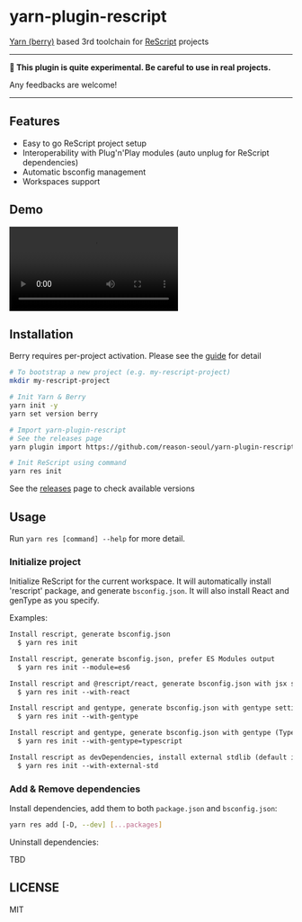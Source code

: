 # yarn-plugin-rescript


[Yarn (berry)](https://github.com/yarnpkg/berry) based 3rd toolchain for [ReScript](https://rescript-lang.org) projects

----

**🚧 This plugin is quite experimental. Be careful to use in real projects.**

Any feedbacks are welcome!

----

## Features

- Easy to go ReScript project setup
- Interoperability with Plug'n'Play modules (auto unplug for ReScript dependencies)
- Automatic bsconfig management
- Workspaces support

## Demo

![Demo of initializing ReScript & React using yarn-plugin-rescript](demo.mp4)

## Installation

Berry requires per-project activation. Please see the [guide](https://yarnpkg.com/getting-started/install#per-project-install) for detail

```bash
# To bootstrap a new project (e.g. my-rescript-project)
mkdir my-rescript-project

# Init Yarn & Berry
yarn init -y
yarn set version berry

# Import yarn-plugin-rescript
# See the releases page
yarn plugin import https://github.com/reason-seoul/yarn-plugin-rescript/releases/download/v0.0.0-da87589/plugin-rescript.js

# Init ReScript using command
yarn res init
```

See the [releases](https://github.com/reason-seoul/yarn-plugin-rescript/releases) page to check available versions

## Usage

Run `yarn res [command] --help` for more detail.

### Initialize project

Initialize ReScript for the current workspace. It will automatically install 'rescript' package, and generate `bsconfig.json`. It will also install React and genType as you specify.

Examples:
```txt
Install rescript, generate bsconfig.json
  $ yarn res init

Install rescript, generate bsconfig.json, prefer ES Modules output
  $ yarn res init --module=es6

Install rescript and @rescript/react, generate bsconfig.json with jsx setting
  $ yarn res init --with-react

Install rescript and gentype, generate bsconfig.json with gentype setting
  $ yarn res init --with-gentype

Install rescript and gentype, generate bsconfig.json with gentype (TypeScript) setting
  $ yarn res init --with-gentype=typescript

Install rescript as devDependencies, install external stdlib (default is @rescript/std) and generate bsconfig.json
  $ yarn res init --with-external-std
```

### Add & Remove dependencies

Install dependencies, add them to both `package.json` and `bsconfig.json`:

```bash
yarn res add [-D, --dev] [...packages]
```

Uninstall dependencies:

TBD

## LICENSE

MIT
